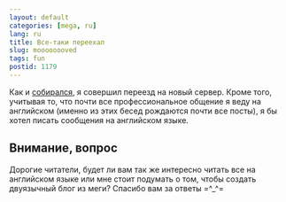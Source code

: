 ```yaml
---
layout: default
categories: [mega, ru]
lang: ru
title: Все-таки переехал
slug: moooooooved
tags: fun 
postid: 1179
---
```

<p>Как и <a href="/mega/moving-around/">собирался</a>, я совершил переезд на новый сервер. Кроме того, учитывая то, что почти все профессиональное общение я веду на английском (именно из этих бесед рождаются почти все посты), я бы хотел писать сообщения на английском языке.</p>


## Внимание, вопрос

<p>Дорогие читатели, будет ли вам так же интересно читать все на английском языке или мне стоит подумать о том, чтобы создать двуязычный блог из меги? Спасибо вам за ответы =^_^=</p>